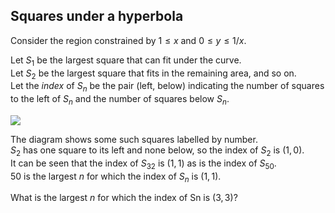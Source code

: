 ## Squares under a hyperbola


Consider the region constrained by $1 \le  x$  and $0 \le  y  \le  1/x$.

Let $S_1$  be the largest square that can fit under the curve.  
Let $S_2$  be the largest square that fits in the remaining area, and so on.  
Let the  _index_  of $S_n$  be the pair (left, below) indicating the number of squares to the left of $S_n$  and the number of squares below $S_n$.

![](https://projecteuler.net/project/images/p247_hypersquares.gif)

The diagram shows some such squares labelled by number.  
$S_2$  has one square to its left and none below, so the index of $S_2$  is $(1,0)$.  
It can be seen that the index of $S_{32}$  is $(1,1)$ as is the index of $S_{50}$.  
$50$ is the largest  $n$  for which the index of $S_n$  is $(1,1)$.

What is the largest  $n$  for which the index of Sn  is $(3,3)$?
